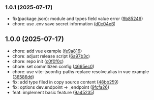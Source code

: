 ## <small>1.0.1 (2025-07-17)</small>

* fix(package.json): module and types field value error ([9b85246](https://github.com/refore-ai/copy-to-design-sdk/commit/9b85246))
* chore: use .env save secret information ([d0c04e6](https://github.com/refore-ai/copy-to-design-sdk/commit/d0c04e6))

## 1.0.0 (2025-07-17)

* chore: add vue example ([fe9a816](https://github.com/refore-ai/copy-to-design-sdk/commit/fe9a816))
* chore: adjust release script ([6a97b3c](https://github.com/refore-ai/copy-to-design-sdk/commit/6a97b3c))
* chore: repo init ([c0f0f0c](https://github.com/refore-ai/copy-to-design-sdk/commit/c0f0f0c))
* chore: set commitizen config ([4695ec0](https://github.com/refore-ai/copy-to-design-sdk/commit/4695ec0))
* chore: use vite-tsconfig-paths replace resolve.alias in vue example ([36586dd](https://github.com/refore-ai/copy-to-design-sdk/commit/36586dd))
* fix: add type filed in copy source content ([48bb259](https://github.com/refore-ai/copy-to-design-sdk/commit/48bb259))
* fix: options dev.endpoint -> _endpoint ([9fcfa26](https://github.com/refore-ai/copy-to-design-sdk/commit/9fcfa26))
* feat: implement basic feature ([9a45235](https://github.com/refore-ai/copy-to-design-sdk/commit/9a45235))
